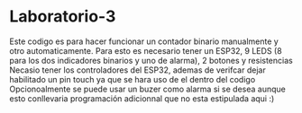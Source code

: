 # Laboratorio-3
Este codigo es para hacer funcionar un contador binario manualmente y otro automaticamente. 
Para esto es necesario tener un ESP32, 9 LEDS (8 para los dos indicadores binarios y uno de alarma), 2 botones y resistencias
Necasio tener los controladores del ESP32, ademas de verifcar dejar habilitado un pin touch ya que se hara uso de el dentro del codigo
Opcionoalmente se puede usar un buzer como alarma si se desea aunque esto conllevaria programación adicionnal que no esta estipulada aqui
:)
